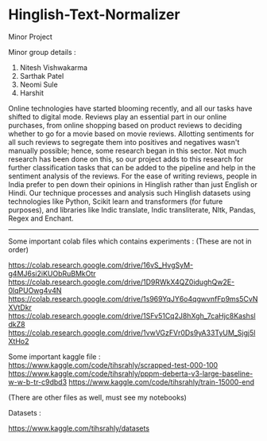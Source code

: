 # Hinglish-Text-Normalizer
Minor Project

Minor group details :
1. Nitesh Vishwakarma 
2. Sarthak Patel
3. Neomi Sule
4. Harshit

Online technologies have started blooming recently, and all our tasks have shifted to digital mode. Reviews play an essential part in our online purchases, 
from online shopping based on product reviews to deciding whether to go for a movie based on movie reviews. Allotting sentiments for all such reviews to 
segregate them into positives and negatives wasn't manually possible; hence, some research began in this sector. Not much research has been done on this, 
so our project adds to this research for further classification tasks that can be added to the pipeline and help in the sentiment analysis of the reviews. 
For the ease of writing reviews, people in India prefer to pen down their opinions in Hinglish rather than just English or Hindi. Our technique processes and
analysis such Hinglish datasets using technologies like Python, Scikit learn and transformers (for future purposes), and libraries like Indic translate, Indic 
transliterate, Nltk, Pandas, Regex and Enchant.

-----------------------------------------------------------------------------------------------------------------------------------------------------------------------

Some important colab files which contains experiments :
(These are not in order)

https://colab.research.google.com/drive/16vS_HvgSyM-g4MJ6si2iKUObRuBMkOtr
https://colab.research.google.com/drive/1D9RWkX4QZ0idughQw2E-0lqPUOwg4v4N
https://colab.research.google.com/drive/1s969YqJY6o4qgwvnfFp9ms5CvNXVtDkr
https://colab.research.google.com/drive/1SFv51Cq2J8hXgh_7caHjc8KashsldkZ8
https://colab.research.google.com/drive/1vwVGzFVr0Ds9yA33TyUM_Sjgj5lXtHo2

Some important kaggle file :
https://www.kaggle.com/code/tihsrahly/scrapped-test-000-100
https://www.kaggle.com/code/tihsrahly/pppm-deberta-v3-large-baseline-w-w-b-tr-c9dbd3
https://www.kaggle.com/code/tihsrahly/train-15000-end

(There are other files as well, must see my notebooks)

Datasets :

https://www.kaggle.com/tihsrahly/datasets

